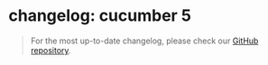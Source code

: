 # changelog: cucumber 5

> For the most up-to-date changelog, please check our [GitHub repository](https://github.com/qase-tms/qase-java/blob/main/qase-cucumber-v5-reporter/changelog.md).
